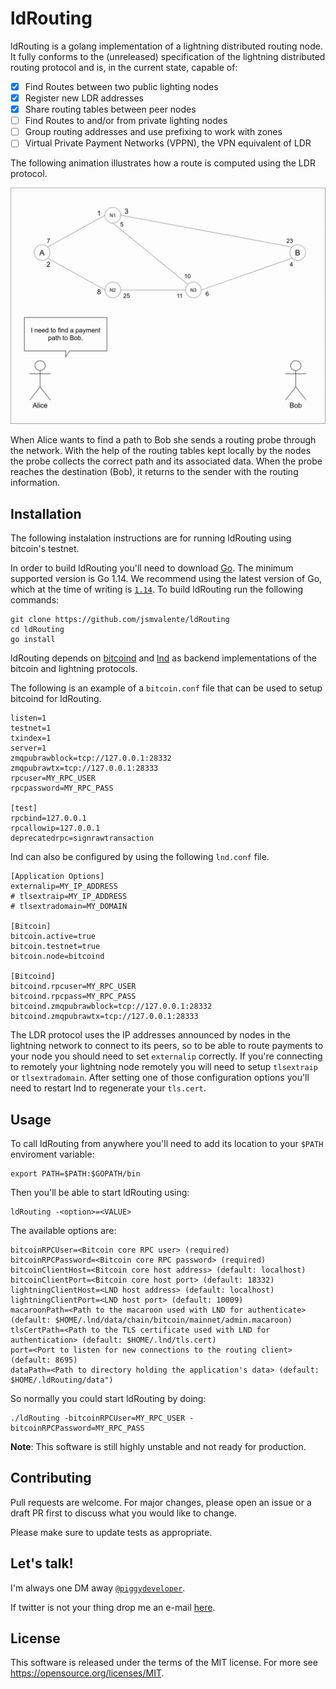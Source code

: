 # ldRouting

ldRouting is a golang implementation of a lightning distributed routing node. It fully conforms to the (unreleased) specification of the lightning distributed routing protocol and is, in the current state, capable of:

- [x] Find Routes between two public lighting nodes
- [x] Register new LDR addresses
- [x] Share routing tables between peer nodes
- [ ] Find Routes to and/or from private lighting nodes
- [ ] Group routing addresses and use prefixing to work with zones
- [ ] Virtual Private Payment Networks (VPPN), the VPN equivalent of LDR

The following animation illustrates how a route is computed using the LDR protocol.

![Protocol Example GIF](protocol.gif)

When Alice wants to find a path to Bob she sends a routing probe through the network. With the help of the routing tables kept locally by the nodes the probe collects the correct path and its associated data. When the probe reaches the destination (Bob), it returns to the sender with the routing information. 

## Installation

The following instalation instructions are for running ldRouting using bitcoin's testnet.

In order to build ldRouting you'll need to download [Go](https://golang.org/dl/). The minimum supported version is Go 1.14. We recommend using the latest version of Go, which at the time of writing is [`1.14`](https://blog.golang.org/go1.14).
To build ldRouting run the following commands:

```
git clone https://github.com/jsmvalente/ldRouting
cd ldRouting
go install
```

ldRouting depends on [bitcoind](https://github.com/bitcoin/bitcoin) and [lnd](https://github.com/lightningnetwork/lnd) as backend implementations of the bitcoin and lightning protocols.

The following is an example of a ```bitcoin.conf``` file that can be used to setup bitcoind for ldRouting.

```
listen=1
testnet=1
txindex=1
server=1
zmqpubrawblock=tcp://127.0.0.1:28332
zmqpubrawtx=tcp://127.0.0.1:28333
rpcuser=MY_RPC_USER
rpcpassword=MY_RPC_PASS

[test]
rpcbind=127.0.0.1
rpcallowip=127.0.0.1
deprecatedrpc=signrawtransaction
```

lnd can also be configured by using the following ```lnd.conf``` file.

```
[Application Options]
externalip=MY_IP_ADDRESS
# tlsextraip=MY_IP_ADDRESS
# tlsextradomain=MY_DOMAIN

[Bitcoin]
bitcoin.active=true
bitcoin.testnet=true
bitcoin.node=bitcoind

[Bitcoind]
bitcoind.rpcuser=MY_RPC_USER
bitcoind.rpcpass=MY_RPC_PASS
bitcoind.zmqpubrawblock=tcp://127.0.0.1:28332
bitcoind.zmqpubrawtx=tcp://127.0.0.1:28333
```

The LDR protocol uses the IP addresses announced by nodes in the lightning network to connect to its peers, so to be able to route payments to your node you should need to set  ```externalip``` correctly.
If you're connecting to remotely your lightning node remotely you will need to setup ```tlsextraip``` or ```tlsextradomain```. After setting one of those configuration options you'll need to restart lnd to regenerate your ```tls.cert```.



## Usage

To call ldRouting from anywhere you'll need to add its location to your ```$PATH``` enviroment variable:

```
export PATH=$PATH:$GOPATH/bin
```
 
Then you'll be able to start ldRouting using:

```
ldRouting -<option>=<VALUE>
```

The available options are:

```
bitcoinRPCUser=<Bitcoin core RPC user> (required)
bitcoinRPCPassword=<Bitcoin core RPC password> (required)
bitcoinClientHost=<Bitcoin core host address> (default: localhost)
bitcoinClientPort=<Bitcoin core host port> (default: 18332)
lightningClientHost=<LND host address> (default: localhost)
lightningClientPort=<LND host port> (default: 10009)
macaroonPath=<Path to the macaroon used with LND for authenticate> (default: $HOME/.lnd/data/chain/bitcoin/mainnet/admin.macaroon)
tlsCertPath=<Path to the TLS certificate used with LND for authentication> (default: $HOME/.lnd/tls.cert)
port=<Port to listen for new connections to the routing client> (default: 8695)
dataPath=<Path to directory holding the application's data> (default: $HOME/.ldRouting/data")
```

So normally you could start ldRouting by doing:

```
./ldRouting -bitcoinRPCUser=MY_RPC_USER -bitcoinRPCPassword=MY_RPC_PASS
```

**Note**: This software is still highly unstable and not ready for production.

## Contributing
Pull requests are welcome. For major changes, please open an issue or a draft PR first to discuss what you would like to change.

Please make sure to update tests as appropriate.

## Let's talk!

I'm always one DM away <a href="https://twitter.com/piggydeveloper" target="_blank">`@piggydeveloper`</a>.

If twitter is not your thing drop me an e-mail [here](mailto:joaosvalente@tecnico.ulisboa.pt?subject=[GitHub]%20Lightning%Distributed%20Routing).

## License
This software is released under the terms of the MIT license. For more see https://opensource.org/licenses/MIT.
